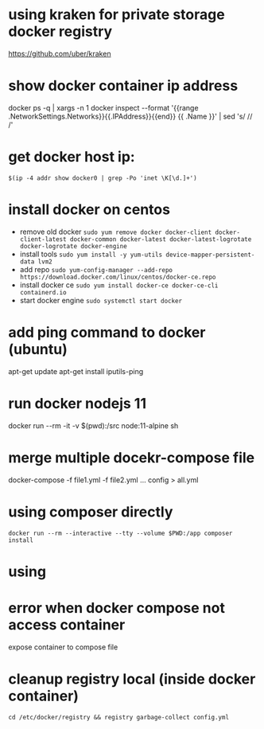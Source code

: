 # using kraken for private storage docker registry
https://github.com/uber/kraken
# show docker container ip address
docker ps -q | xargs -n 1 docker inspect --format '{{range .NetworkSettings.Networks}}{{.IPAddress}}{{end}} {{ .Name }}' | sed 's/ \// /'

# get docker host ip:
`$(ip -4 addr show docker0 | grep -Po 'inet \K[\d.]+')`

# install docker on centos
 - remove old docker
 `sudo yum remove docker docker-client docker-client-latest docker-common docker-latest docker-latest-logrotate docker-logrotate docker-engine`
 - install tools
  `sudo yum install -y yum-utils device-mapper-persistent-data lvm2`
 - add repo
  `sudo yum-config-manager --add-repo https://download.docker.com/linux/centos/docker-ce.repo`
 - install docker ce
  `sudo yum install docker-ce docker-ce-cli containerd.io`
 - start docker engine
  `sudo systemctl start docker`

# add ping command to docker  (ubuntu)
apt-get update 
apt-get install iputils-ping

# run docker nodejs 11 
docker run --rm -it -v $(pwd):/src node:11-alpine sh

# merge multiple docekr-compose file
docker-compose -f file1.yml -f file2.yml ... config > all.yml

# using composer directly
```
docker run --rm --interactive --tty --volume $PWD:/app composer install
```
# using 

# error when docker compose not access container 
expose container to compose file

# cleanup registry local (inside docker container)
```
cd /etc/docker/registry && registry garbage-collect config.yml
```